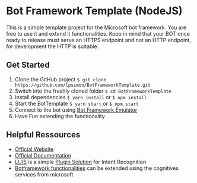 # Bot Framework Template (NodeJS)

This is a simple template project for the Microsoft bot framework. You are free to use it and extend it functionalities. Keep in mind that your BOT once ready to release must serve an HTTPS endpoint and not an HTTP endpoint, for development the HTTP is suitable.

## Get Started

1. Clone the GitHub project `$ git clone https://github.com/lpsimon/BotFrameworkTemplate.git`
2. Switch into the freshly cloned folder `$ cd BotFrameworkTemplate`
3. Install dependencies `$ yarn install` or `$ npm install`
4. Start the BotTemplate `$ yarn start` or `$ npm start`
5. Connect to the bot using [Bot Framework Emulator](https://docs.microsoft.com/en-us/bot-framework/debug-bots-emulator)
6. Have Fun extending the functionality

## Helpful Ressources

* [Official Website](https://dev.botframework.com/)
* [Official Documentation](https://docs.microsoft.com/en-us/bot-framework/)
* [LUIS](https://www.luis.ai/) is a simple [Plugin Solution](https://docs.microsoft.com/en-us/bot-framework/nodejs/bot-builder-nodejs-recognize-intent-luis) for Intent Recognition
* [Botframework functionalities](https://docs.microsoft.com/en-us/bot-framework/cognitive-services-bot-intelligence-overview) can be extended using the cognitives services from microsoft
